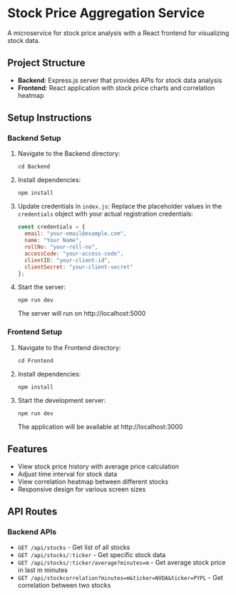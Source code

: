 # Stock Price Aggregation Service

A microservice for stock price analysis with a React frontend for visualizing stock data.

## Project Structure

- **Backend**: Express.js server that provides APIs for stock data analysis
- **Frontend**: React application with stock price charts and correlation heatmap

## Setup Instructions

### Backend Setup

1. Navigate to the Backend directory:
   ```
   cd Backend
   ```

2. Install dependencies:
   ```
   npm install
   ```

3. Update credentials in `index.js`:
   Replace the placeholder values in the `credentials` object with your actual registration credentials:
   ```javascript
   const credentials = {
     email: "your-email@example.com",
     name: "Your Name",
     rollNo: "your-roll-no",
     accessCode: "your-access-code",
     clientID: "your-client-id",
     clientSecret: "your-client-secret"
   };
   ```

4. Start the server:
   ```
   npm run dev
   ```
   The server will run on http://localhost:5000

### Frontend Setup

1. Navigate to the Frontend directory:
   ```
   cd Frontend
   ```

2. Install dependencies:
   ```
   npm install
   ```

3. Start the development server:
   ```
   npm run dev
   ```
   The application will be available at http://localhost:3000

## Features

- View stock price history with average price calculation
- Adjust time interval for stock data
- View correlation heatmap between different stocks
- Responsive design for various screen sizes

## API Routes

### Backend APIs

- `GET /api/stocks` - Get list of all stocks
- `GET /api/stocks/:ticker` - Get specific stock data
- `GET /api/stocks/:ticker/average?minutes=m` - Get average stock price in last m minutes
- `GET /api/stockcorrelation?minutes=m&ticker=NVDA&ticker=PYPL` - Get correlation between two stocks
